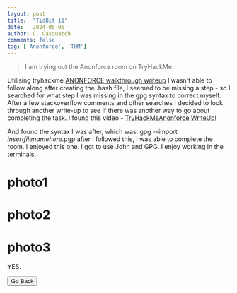 ```yaml
---
layout: post
title:  "TidBit 11"
date:   2024-05-06
author: C. Casquatch
comments: false
tag: ['Anonforce', 'THM']
---
```


> I am trying out the Anonforce room on TryHackMe.


Utilising tryhackme [ANONFORCE walkthrough writeup](https://www.youtube.com/watch?v=viY-a3B1ItQ&t=1s)
I wasn't able to follow along after creating the .hash file, I seemed to be missing a step - so I searched for what step I was missing in the gpg syntax to correct myself. After a few stackoverflow comments and other searches I decided to look through another write-up to see if there was another way to go about completing the task. 
I found this video - 
[TryHackMeAnonforce WriteUp!](https://www.youtube.com/watch?v=wrC2nHxZ37g)

And found the syntax I was after, which was: gpg --import _insertfilenamehere_.pgp
after I followed this, I was able to complete the room. I enjoyed this one. I got to use John and GPG. 
I enjoy working in the terminals. 
# photo1
# photo2
# photo3

YES.

<button onclick="history.back()">Go Back</button>
